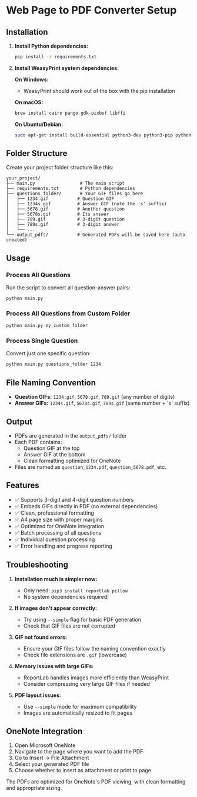 # Web Page to PDF Converter Setup


## Installation

1. **Install Python dependencies:**
   ```bash
   pip install -r requirements.txt
   ```

2. **Install WeasyPrint system dependencies:**
   
   **On Windows:**
   - WeasyPrint should work out of the box with the pip installation
   
   **On macOS:**
   ```bash
   brew install cairo pango gdk-pixbuf libffi
   ```
   
   **On Ubuntu/Debian:**
   ```bash
   sudo apt-get install build-essential python3-dev python3-pip python3-setuptools python3-wheel python3-cffi libcairo2 libpango-1.0-0 libpangocairo-1.0-0 libgdk-pixbuf2.0-0 libffi-dev shared-mime-info
   ```

## Folder Structure

Create your project folder structure like this:

```
your_project/
├── main.py                 # The main script
├── requirements.txt        # Python dependencies
├── questions_folder/       # Your GIF files go here
│   ├── 1234.gif           # Question GIF
│   ├── 1234s.gif          # Answer GIF (note the 's' suffix)
│   ├── 5678.gif           # Another question
│   ├── 5678s.gif          # Its answer
│   ├── 789.gif            # 3-digit question
│   ├── 789s.gif           # 3-digit answer
│   └── ...
└── output_pdfs/           # Generated PDFs will be saved here (auto-created)
```

## Usage

### Process All Questions
Run the script to convert all question-answer pairs:
```bash
python main.py
```

### Process All Questions from Custom Folder
```bash
python main.py my_custom_folder
```

### Process Single Question
Convert just one specific question:
```bash
python main.py questions_folder 1234
```

## File Naming Convention

- **Question GIFs:** `1234.gif`, `5678.gif`, `789.gif` (any number of digits)
- **Answer GIFs:** `1234s.gif`, `5678s.gif`, `789s.gif` (same number + 's' suffix)

## Output

- PDFs are generated in the `output_pdfs/` folder
- Each PDF contains:
  - Question GIF at the top
  - Answer GIF at the bottom
  - Clean formatting optimized for OneNote
- Files are named as `question_1234.pdf`, `question_5678.pdf`, etc.

## Features

- ✅ Supports 3-digit and 4-digit question numbers
- ✅ Embeds GIFs directly in PDF (no external dependencies)
- ✅ Clean, professional formatting
- ✅ A4 page size with proper margins
- ✅ Optimized for OneNote integration
- ✅ Batch processing of all questions
- ✅ Individual question processing
- ✅ Error handling and progress reporting

## Troubleshooting

1. **Installation much is simpler now:**
   - Only need: `pip3 install reportlab pillow`
   - No system dependencies required!

2. **If images don't appear correctly:**
   - Try using `--simple` flag for basic PDF generation
   - Check that GIF files are not corrupted

3. **GIF not found errors:**
   - Ensure your GIF files follow the naming convention exactly
   - Check file extensions are `.gif` (lowercase)

4. **Memory issues with large GIFs:**
   - ReportLab handles images more efficiently than WeasyPrint
   - Consider compressing very large GIF files if needed

5. **PDF layout issues:**
   - Use `--simple` mode for maximum compatibility
   - Images are automatically resized to fit pages

## OneNote Integration

1. Open Microsoft OneNote
2. Navigate to the page where you want to add the PDF
3. Go to Insert → File Attachment
4. Select your generated PDF file
5. Choose whether to insert as attachment or print to page

The PDFs are optimized for OneNote's PDF viewing, with clean formatting and appropriate sizing.
